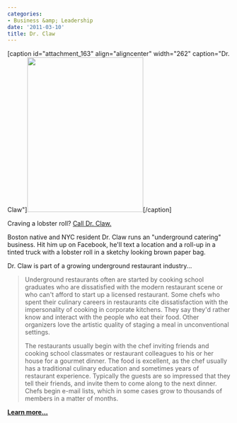 ```yaml
---
categories:
- Business &amp; Leadership
date: '2011-03-10'
title: Dr. Claw
---
```


[caption id="attachment_163" align="aligncenter" width="262" caption="Dr. Claw"]<img src="https://gomakethings.com/wp-content/uploads/2011/03/Dr-Claw-262x350.jpg" alt="" title="Dr-Claw" width="262" height="350" class="size-medium wp-image-163" />[/caption]

Craving a lobster roll? <a href="http://www.brooklynpaper.com/stories/33/20/wb_lobsterman_2010_05_14_bk.html">Call Dr. Claw.</a>

Boston native and NYC resident Dr. Claw runs an "underground catering" business. Hit him up on Facebook, he'll text a location and a roll-up in a tinted truck with a lobster roll in a sketchy looking brown paper bag.

Dr. Claw is part of a growing underground restaurant industry...

<blockquote>Underground restaurants often are started by cooking school graduates who are dissatisfied with the modern restaurant scene or who can't afford to start up a licensed restaurant. Some chefs who spent their culinary careers in restaurants cite dissatisfaction with the impersonality of cooking in corporate kitchens. They say they'd rather know and interact with the people who eat their food. Other organizers love the artistic quality of staging a meal in unconventional settings.

The restaurants usually begin with the chef inviting friends and cooking school classmates or restaurant colleagues to his or her house for a gourmet dinner. The food is excellent, as the chef usually has a traditional culinary education and sometimes years of restaurant experience. Typically the guests are so impressed that they tell their friends, and invite them to come along to the next dinner. Chefs begin e-mail lists, which in some cases grow to thousands of members in a matter of months.</blockquote>

<strong><a href="http://www.culinaryed.com/article/underground-restaurants-take-culinary-education-to-the-extreme.htm">Learn more...</a></strong>
